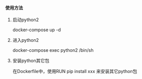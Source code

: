 #### 使用方法

1) 启动python2

   docker-compose up -d

2) 进入python2
  
   docker-compose exec python2 /bin/sh

3) 安装python其它包

   在Dockerfile中，使用RUN pip install xxx 来安装其它python包
   
    
